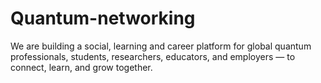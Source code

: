 # Quantum-networking
We are building a social, learning and career platform for global quantum professionals, students, researchers, educators, and employers — to connect, learn, and grow together.
